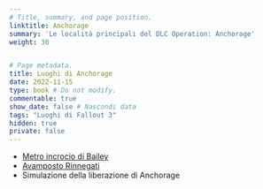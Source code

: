 ```yaml
---
# Title, summary, and page position.
linktitle: Anchorage
summary: 'Le località principali del DLC Operation: Anchorage'
weight: 30


# Page metadata.
title: Luoghi di Anchorage 
date: 2022-11-15
type: book # Do not modify.
commentable: true
show_date: false # Nascondi data
tags: "Luoghi di Fallout 3"
hidden: true
private: false
---
```




<div class="fo3">


- [Metro incrocio di Bailey](/metro-incrocio-di-bailey-operation-anchorage)
- [Avamposto Rinnegati](avamposto-rinnegati-operation-anchorage)
- Simulazione della liberazione di Anchorage

</div>